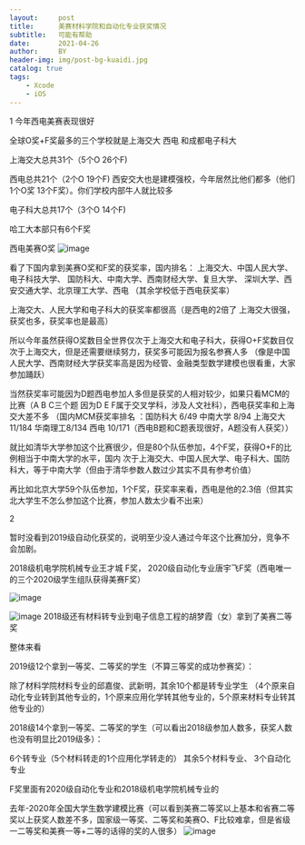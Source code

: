 ```yaml
---
layout:     post
title:      美赛材料学院和自动化专业获奖情况
subtitle:   可能有帮助
date:       2021-04-26
author:     BY
header-img: img/post-bg-kuaidi.jpg
catalog: true
tags:
    - Xcode
    - iOS
---
```

1 
今年西电美赛表现很好

全球O奖+F奖最多的三个学校就是上海交大  西电 和成都电子科大


上海交大总共31个（5个O 26个F)

西电总共21个（2个O 19个F) 西安交大也是建模强校，今年居然比他们都多（他们1个O奖 13个F奖）。你们学校内部牛人就比较多

电子科大总共17个（3个O 14个F)     

哈工大本部只有6个F奖


西电美赛O奖 
![image](https://user-images.githubusercontent.com/24884878/115968055-671bf780-a568-11eb-9a90-aedc48e644a9.png)

看了下国内拿到美赛O奖和F奖的获奖率，国内排名：
上海交大、中国人民大学、电子科技大学、
国防科大、中南大学、西南财经大学、复旦大学、
深圳大学、西安交通大学、北京理工大学、西电
（其余学校低于西电获奖率）

上海交大、人民大学和电子科大的获奖率都很高（是西电的2倍了  上海交大很强，获奖也多，获奖率也是最高）

所以今年虽然获得O奖数目全世界仅次于上海交大和电子科大，获得O+F奖数目仅次于上海交大，但是还需要继续努力，获奖多可能因为报名参赛人多
（像是中国人民大学、西南财经大学获奖率高是因为经管、金融类型数学建模也很看重，大家参加踊跃）

当然获奖率可能因为D题西电参加人多但是获奖的人相对较少，如果只看MCM的比赛（A B C三个题 因为D E F属于交叉学科，涉及人文社科），西电获奖率和上海交大差不多
（国内MCM获奖率排名 ：国防科大 6/49  中南大学 8/94  上海交大 11/184 华南理工8/134 西电 10/171（西电B题和C题表现很好，A题没有人获奖））


就比如清华大学参加这个比赛很少，但是80个队伍参加，4个F奖，获得O+F的比例相当于中南大学的水平，国内
次于上海交大、中国人民大学、电子科大、国防科大，等于中南大学（但由于清华参数人数过少其实不具有参考价值）

再比如北京大学59个队伍参加，1个F奖，获奖率来看，西电是他的2.3倍（但其实北大学生不怎么参加这个比赛，参加人数太少看不出来）

2 

暂时没看到2019级自动化获奖的，说明至少没人通过今年这个比赛加分，竞争不会加剧。

2018级机电学院机械专业王才城 F奖， 2020级自动化专业唐宇飞F奖（西电唯一的三个2020级学生组队获得美赛F奖）

![image](https://user-images.githubusercontent.com/24884878/115967953-ee1ca000-a567-11eb-85c8-9cb2a4eb1e22.png)

![image](https://user-images.githubusercontent.com/24884878/115968017-2cb25a80-a568-11eb-92d3-bd51795990b2.png)
2018级还有材料转专业到电子信息工程的胡梦霞（女）拿到了美赛二等奖

整体来看 

2019级12个拿到一等奖、二等奖的学生（不算三等奖的成功参赛奖）：

除了材料学院材料专业的邱嘉俊、武新明，其余10个都是转专业学生
（4个原来自动化专业转到其他专业的，1个原来应用化学转其他专业的，5个原来材料专业转其他专业的）

2018级14个拿到一等奖、二等奖的学生（可以看出2018级参加人数多，获奖人数也没有明显比2019级多）：

6个转专业（5个材料转走的1个应用化学转走的）
其余5个材料专业、 3个自动化专业


F奖里面有2020级自动化专业和2018级机电学院机械专业的


去年-2020年全国大学生数学建模比赛（可以看到美赛二等奖以上基本和省赛二等奖以上获奖人数差不多，国家级一等奖、二等奖和美赛O、F比较难拿，但是省级一二等奖和美赛一等+二等的话得的奖的人很多）
![image](https://user-images.githubusercontent.com/24884878/116050081-a7cf5a00-a6a9-11eb-9ecd-7c8e61f7c761.png)

